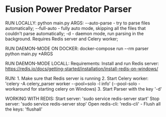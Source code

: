 # Fusion Power Predator Parser
RUN LOCALLY:
    python main.py
    ARGS:
        --auto-parse - try to parse files automatically;
        --full-auto - fully auto mode, skipping all the files that couldn't parse automatically;
        -d - daemon mode, run parsing in the background. Requires Redis server and Celery worker;


RUN DAEMON-MODE ON DOCKER:
    docker-compose run --rm parser python main.py *ARGS


RUN DAEMON-MODE LOCALL:
Requirements:
    Install and run Redis server: https://redis.io/docs/getting-started/installation/install-redis-on-windows/

RUN:
    1. Make sure that Redis server is running
    2. Start Celery worker: 'celery -A celery_parser worker --pool=solo -l info'
        (--pool-solo - workaround for starting celery on Windows)
    3. Start Parser with the key '-d'


WORKING WITH REDIS:
    Start server: 'sudo service redis-server start'
    Stop server: 'sudo service redis-server stop'
    Open redis-cli: 'redis-cli'
        - Flush all the keys: 'flushall'
        